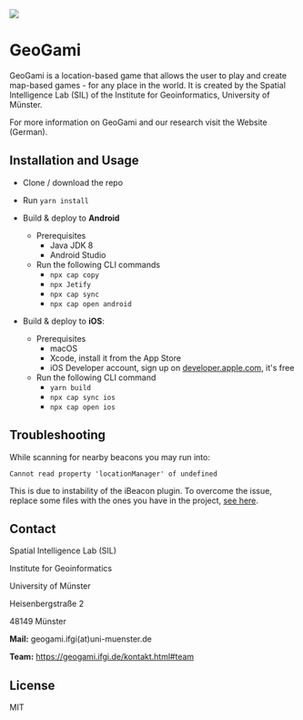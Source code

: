 ![](https://geogami.ifgi.de/pictures/logo/icon.png)

# GeoGami

GeoGami is a location-based game that allows the user to play and create map-based games - for any place in the world. It is created by the Spatial Intelligence Lab (SIL) of the Institute for Geoinformatics, University of Münster.

For more information on GeoGami and our research visit the Website (German).

## Installation and Usage
- Clone / download the repo
- Run `yarn install`
- Build & deploy to <b>Android</b>
  - Prerequisites
      - Java JDK 8
      - Android Studio
  - Run the following CLI commands
    - `npx cap copy`
    - `npx Jetify`
    - `npx cap sync`
    - `npx cap open android`

- Build & deploy to <b>iOS</b>:
  - Prerequisites
    - macOS
    - Xcode, install it from the App Store
    - iOS Developer account, sign up on [developer.apple.com](https://developer.apple.com/), it's free
  - Run the following CLI command
    - `yarn build`
    - `npx cap sync ios`
    - `npx cap open ios`

## Troubleshooting
While scanning for nearby beacons you may run into:
```
Cannot read property 'locationManager' of undefined
```
This is due to instability of the iBeacon plugin. To overcome the issue, replace some files with the ones you have in the project, [see here](https://github.com/YouQam/ionic5ibeacon).

## Contact

Spatial Intelligence Lab (SIL)

Institute for Geoinformatics

University of Münster

Heisenbergstraße 2

48149 Münster

**Mail:** geogami.ifgi(at)uni-muenster.de

**Team:** https://geogami.ifgi.de/kontakt.html#team

## License

MIT
